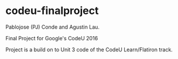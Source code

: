 # codeu-finalproject
Pablojose (PJ) Conde and Agustin Lau. 

Final Project for Google's CodeU 2016

Project is a build on to Unit 3 code of the CodeU Learn/Flatiron track.
